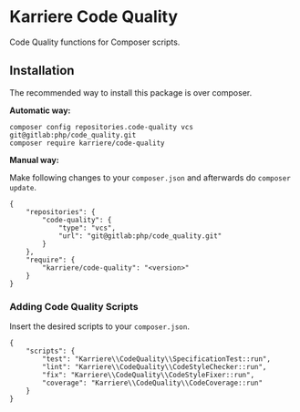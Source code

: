 # Karriere Code Quality

Code Quality functions for Composer scripts.

## Installation

The recommended way to install this package is over composer.

**Automatic way:**

```
composer config repositories.code-quality vcs git@gitlab:php/code_quality.git
composer require karriere/code-quality
```

**Manual way:**

Make following changes to your `composer.json` and afterwards do `composer update`.

```
{
    "repositories": {
        "code-quality": {
            "type": "vcs",
            "url": "git@gitlab:php/code_quality.git"
        }
    },
    "require": {
        "karriere/code-quality": "<version>"
    }
}
```

### Adding Code Quality Scripts

Insert the desired scripts to your `composer.json`.

```
{
    "scripts": {
        "test": "Karriere\\CodeQuality\\SpecificationTest::run",
        "lint": "Karriere\\CodeQuality\\CodeStyleChecker::run",
        "fix": "Karriere\\CodeQuality\\CodeStyleFixer::run",
        "coverage": "Karriere\\CodeQuality\\CodeCoverage::run"
    }
}
```
